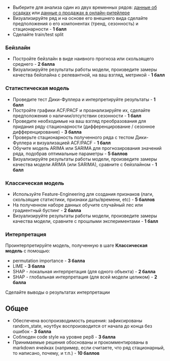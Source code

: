 - Выберите для анализа один из двух временных рядов: [данные об осадках](https://disk.yandex.ru/d/mh1I7jRd0wRA4w) или [данные о продажах в онлайн-ритейлере](https://disk.yandex.ru/d/G2J7az05_TqlEw)
- Визуализируйте ряд и на основе его внешнего вида сделайте предположения о его компонентах (тренд, сезонность) и стационарности - **1 балл**
- Сделайте train/test split


### Бейзлайн

- Постройте бейзлайн в виде наивного прогноза или скользящего среднего - **2 балла**
- Визуализируйте результаты работы модели, произведите замеры качества бейзлайна с релевантной, на ваш взгляд, метрикой - **1 балл**

### Статистическая модель

- Проведите тест Дики-Фуллера и интерпретируйте результаты - **1 балл**
- Постройте графики ACF/PACF и проанализируйте их, сделайте предположения о наличии/отсутствии сезонности - **1 балл**
- Проведите необходимые на ваш взгляд преобразования для придания ряду стационарности (дифференцирование / сезонное дифференцирование) - **3 балла**
- Проверьте стационарность полученного ряда с тестом Дики-Фуллера и визуализацией ACF/PACF - **1 балл**
- Обучите модель ARIMA или SARIMA для прогнозирования значений ряда, подобрав оптимальные параметры - **5 баллов**
- Визуализируйте результаты работы модели, произведите замеры качества модели ARIMA (или SARIMA), сравните с бейзлайном - **1 балл**

### Классическая модель

- Используйте Feature-Engineering для создания признаков (лаги, скользящие статистики, признаки даты/времени, etc) - **5 баллов**
- На полученном наборе данных обучите случайный лес или градиентный бустинг - **2 балла**
- Визуализируйте результаты работы модели, произведите замеры качества модели, сравните с прошлыми экспериментами - **1 балл**

### Интерпретация

Проинтерпретируйте модель, полученную в шаге **Классическая модель** с помощью:
- permutation importance - **3 балла**
- LIME - **3 балла**
- SHAP - локальная интерпретация (для одного объекта) - **2 балла**
- SHAP - глобальная интерпретация (для всей модели целиком) - **2 балла**

Сделайте выводы о результатах интерпретации 


## Общее

- Обеспечена воспроизводимость решения: зафиксированы random_state, ноутбук воспроизводится от начала до конца без ошибок - **3 балла**
- Соблюден code style на уровне pep8 - **3 балла**
- Принимаемые решения обоснованы и прокомментированы в markdown ячейках (например, если считаете, что ряд стационарный, то написано, почему, и т.п.) - **10 баллов**
